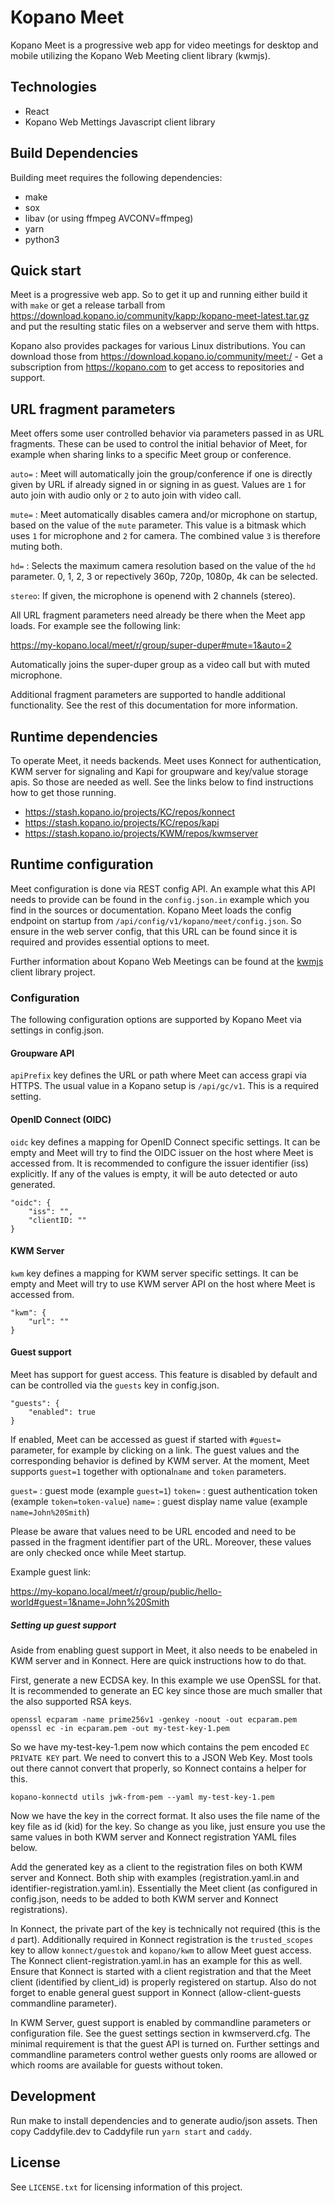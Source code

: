 # Kopano Meet

Kopano Meet is a progressive web app for video meetings for desktop and mobile
utilizing the Kopano Web Meeting client library (kwmjs).

## Technologies

- React
- Kopano Web Mettings Javascript client library

## Build Dependencies

Building meet requires the following dependencies:

* make
* sox
* libav (or using ffmpeg AVCONV=ffmpeg)
* yarn
* python3

## Quick start

Meet is a progressive web app. So to get it up and running either build it with
`make` or get a release tarball from https://download.kopano.io/community/kapp:/kopano-meet-latest.tar.gz
and put the resulting static files on a webserver and serve them with https.

Kopano also provides packages for various Linux distributions. You can download
those from https://download.kopano.io/community/meet:/ - Get a subscription from
https://kopano.com to get access to repositories and support.

## URL fragment parameters

Meet offers some user controlled behavior via parameters passed in as URL
fragments. These can be used to control the initial behavior of Meet, for example
when sharing links to a specific Meet group or conference.

`auto=` : Meet will automatically join the group/conference if one is directly
          given by URL if already signed in or signing in as guest. Values are
          `1` for auto join with audio only or `2` to auto join with video call.

`mute=` : Meet automatically disables camera and/or microphone on startup, based
          on the value of the `mute` parameter. This value is a bitmask which
          uses `1` for microphone and `2` for camera. The combined value `3` is
          therefore muting both.

`hd=`   : Selects the maximum camera resolution based on the value of the `hd`
          parameter. 0, 1, 2, 3 or repectively 360p, 720p, 1080p, 4k can be
          selected.

`stereo`: If given, the microphone is openend with 2 channels (stereo).


All URL fragment parameters need already be there when the Meet app loads. For
example see the following link:

  https://my-kopano.local/meet/r/group/super-duper#mute=1&auto=2

Automatically joins the super-duper group as a video call but with muted
microphone.

Additional fragment parameters are supported to handle additional functionality.
See the rest of this documentation for more information.

## Runtime dependencies

To operate Meet, it needs backends. Meet uses Konnect for authentication, KWM
server for signaling and Kapi for groupware and key/value storage apis. So those
are needed as well. See the links below to find instructions how to get those
running.

- https://stash.kopano.io/projects/KC/repos/konnect
- https://stash.kopano.io/projects/KC/repos/kapi
- https://stash.kopano.io/projects/KWM/repos/kwmserver

## Runtime configuration

Meet configuration is done via REST config API. An example what this API needs
to provide can be found in the `config.json.in` example which you find in the
sources or documentation. Kopano Meet loads the config endpoint on startup from
`/api/config/v1/kopano/meet/config.json`. So ensure in the web server config,
that this URL can be found since it is required and provides essential options
to meet.

Further information about Kopano Web Meetings can be found at the [kwmjs](https://stash.kopano.io/projects/KWM/repos/kwmjs/browse/README.md)
client library project.

### Configuration

The following configuration options are supported by Kopano Meet via settings in
config.json.

#### Groupware API

`apiPrefix` key defines the URL or path where Meet can access grapi via HTTPS.
The usual value in a Kopano setup is `/api/gc/v1`. This is a required setting.

#### OpenID Connect (OIDC)

`oidc` key defines a mapping for OpenID Connect specific settings. It can be
empty and Meet will try to find the OIDC issuer on the host where Meet is
accessed from. It is recommended to configure the issuer identifier (iss)
explicitly. If any of the values is empty, it will be auto detected or auto
generated.

```
"oidc": {
	"iss": "",
	"clientID: ""
}
```

#### KWM Server

`kwm` key defines a mapping for KWM server specific settings. It can be empty
and Meet will try to use KWM server API on the host where Meet is accessed from.

```
"kwm": {
	"url": ""
}
```

#### Guest support

Meet has support for guest access. This feature is disabled by default and can
be controlled via the `guests` key in config.json.

```
"guests": {
	"enabled": true
}
```

If enabled, Meet can be accessed as guest if started with `#guest=` parameter,
for example by clicking on a link. The guest values and the corresponding
behavior is defined by KWM server. At the moment, Meet supports `guest=1`
together with optional`name` and `token` parameters.

`guest=` : guest mode (example `guest=1`)
`token=` : guest authentication token (example `token=token-value`)
`name=`  : guest display name value (example `name=John%20Smith`)

Please be aware that values need to be URL encoded and need to be passed in the
fragment identifier part of the URL. Moreover, these values are only checked
once while Meet startup.

Example guest link:

  https://my-kopano.local/meet/r/group/public/hello-world#guest=1&name=John%20Smith

##### Setting up guest support

Aside from enabling guest support in Meet, it also needs to be enabeled in
KWM server and in Konnect. Here are quick instructions how to do that.

First, generate a new ECDSA key. In this example we use OpenSSL for that. It is
recommended to generate an EC key since those are much smaller that the also
supported RSA keys.

```
openssl ecparam -name prime256v1 -genkey -noout -out ecparam.pem
openssl ec -in ecparam.pem -out my-test-key-1.pem
```

So we have my-test-key-1.pem now which contains the pem encoded `EC PRIVATE KEY`
part. We need to convert this to a JSON Web Key. Most tools out there cannot
convert that properly, so Konnect contains a helper for this.

```
kopano-konnectd utils jwk-from-pem --yaml my-test-key-1.pem
```

Now we have the key in the correct format. It also uses the file name of the
key file as id (kid) for the key. So change as you like, just ensure you use
the same values in both KWM server and Konnect registration YAML files below.

Add the generated key as a client to the registration files on both KWM server
and Konnect. Both ship with examples (registration.yaml.in and
identifier-registration.yaml.in). Essentially the Meet client (as configured in
config.json, needs to be added to both KWM server and Konnect registrations).

In Konnect, the private part of the key is technically not required (this is
the `d` part). Additionally required in Konnect registration is the
`trusted_scopes` key to allow `konnect/guestok` and `kopano/kwm` to allow Meet
guest access. The Konnect client-registration.yaml.in has an example for this
as well. Ensure that Konnect is started with a client registration and that the
Meet client (identified by client_id) is properly registered on startup. Also do
not forget to enable general guest support in Konnect (allow-client-guests
commandline parameter).

In KWM Server, guest support is enabled by commandline parameters or configuration
file. See the guest settings section in kwmserverd.cfg. The minimal requirement
is that the guest API is turned on. Further settings and commandline parameters
control wether guests only rooms are allowed or which rooms are available for
guests without token.

## Development

Run make to install dependencies and to generate audio/json assets. Then copy
Caddyfile.dev to Caddyfile run `yarn start` and `caddy`.

## License

See `LICENSE.txt` for licensing information of this project.
